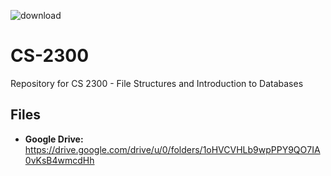 ![download](https://user-images.githubusercontent.com/91383782/211229807-3a0d52b5-d269-4978-b265-5810354e62cc.png)


# CS-2300
Repository for CS 2300 - File Structures and Introduction to Databases

## Files
- __Google Drive:__ https://drive.google.com/drive/u/0/folders/1oHVCVHLb9wpPPY9QO7IA0vKsB4wmcdHh
